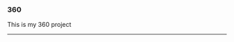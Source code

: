 ### 360

This is my 360 project

<script src="//360.vizor.io/scripts/embed.js" data-vizorurl="https://360.vizor.io/embed/v/jjalo" ></script>

***
